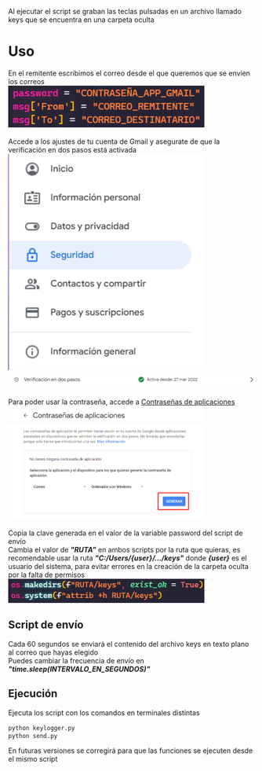 Al ejecutar el script se graban las teclas pulsadas en un archivo llamado keys que se encuentra en una carpeta oculta

# Uso
En el remitente escribimos el correo desde el que queremos que se envíen los correos
<br>
<img src="assets/ejemplos_email.png" alt="Ejemplos email" width="400px">
<br><br>
Accede a los ajustes de tu cuenta de Gmail y asegurate de que la verificación en dos pasos está activada
<img src="assets/seguridad.png" alt="Seguridad" width="400px">
<br>
<img src="assets/doble_factor.png" alt="Doble factor" width="600px">
<br><br>
Para poder usar la contraseña, accede a <a href="https://myacount.google.com/apppasswords">Contraseñas de aplicaciones</a>
<br>
<img src="assets/app_passwords.png" alt="Contraseñas de aplicaciones" width="400px">
<br><br>
Copia la clave generada en el valor de la variable password del script de envío
<br>
Cambia el valor de **_"RUTA"_** en ambos scripts por la ruta que quieras, es recomendable usar la ruta **_"C:/Users/{user}/.../keys"_** donde **_{user}_** es el usuario del sistema, para evitar errores en la creación de la carpeta oculta por la falta de permisos
<br>
<img src="assets/ejemplos_ruta.png" alt="Ejemplos ruta" width="400px">
## Script de envío
Cada 60 segundos se enviará el contenido del archivo keys en texto plano al correo que hayas elegido
<br>
Puedes cambiar la frecuencia de envío en **_"time.sleep(INTERVALO_EN_SEGUNDOS)"_**
## Ejecución
Ejecuta los script con los comandos en terminales distintas
```
python keylogger.py
python send.py
```
En futuras versiones se corregirá para que las funciones se ejecuten desde el mismo script

